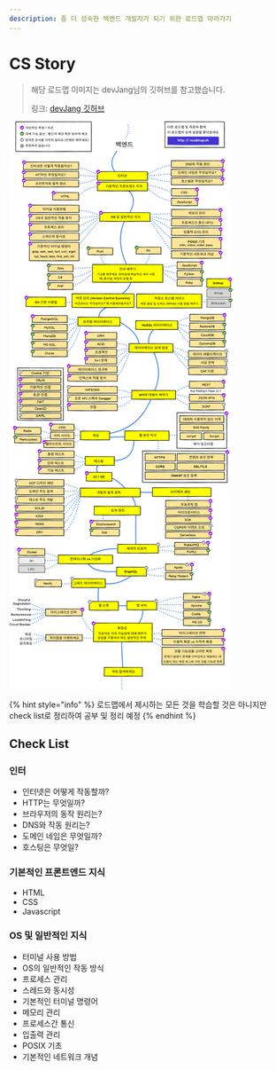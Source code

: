 ```yaml
---
description: 좀 더 성숙한 백엔드 개발자가 되기 위한 로드맵 따라가기
---
```


# CS Story

> 해당 로드맵 이미지는 devJang님의 깃허브를 참고했습니다.
>
> 링크: [devJang 깃허브](https://github.com/devJang/developer-roadmap)

![&#xBC31;&#xC5D4;&#xB4DC; &#xAC1C;&#xBC1C;&#xC790; &#xB85C;&#xB4DC;&#xB9F5;\(devJang&#xB2D8; &#xAE43;&#xD5C8;&#xBE0C; &#xCC38;&#xACE0;\)](.gitbook/assets/image%20%2810%29.png)

{% hint style="info" %}
로드맵에서 제시하는 모든 것을 학습할 것은 아니지만 check list로 정리하여 공부 및 정리 예정
{% endhint %}

## Check List

### 인터

* 인터넷은 어떻게 작동할까?
* HTTP는 무엇일까?
* 브라우저의 동작 원리는?
* DNS와 작동 원리는?
* 도메인 네임은 무엇일까?
* 호스팅은 무엇일?

### 기본적인 프론트엔드 지식

* HTML
* CSS
* Javascript

### OS 및 일반적인 지식

* 터미널 사용 방법
* OS의 일반적인 작동 방식
* 프로세스 관리
* 스레드와 동시성
* 기본적인 터미널 명령어
* 메모리 관리
* 프로세스간 통신
* 입출력 관리
* POSIX 기초
* 기본적인 네트워크 개념




